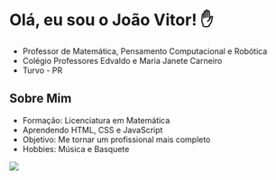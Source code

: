 # Olá, eu sou o João Vitor! ✋

- Professor de Matemática, Pensamento Computacional e Robótica
- Colégio Professores Edvaldo e Maria Janete Carneiro
- Turvo - PR

## Sobre Mim

- Formação: Licenciatura em Matemática
- Aprendendo HTML, CSS e JavaScript
- Objetivo: Me tornar um profissional mais completo
- Hobbies: Música e Basquete

![](https://media1.giphy.com/media/RNO8Prkfxntm7GpgJZ/giphy.gif?cid=6c09b952sqyo8985tt82razt07iwdsvvpbzywvwvupesac49&ep=v1_internal_gif_by_id&rid=giphy.gif&ct=g)
